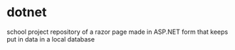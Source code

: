 # dotnet

school project repository of a razor page made in ASP.NET
form that keeps put in data in a local database
